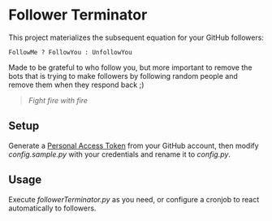# Follower Terminator

This project materializes the subsequent equation for your GitHub followers:

```
FollowMe ? FollowYou : UnfollowYou
```
Made to be grateful to who follow you, but more important to remove the bots that is trying to make followers by following random people and remove them when they respond back ;)

> *Fight fire with fire*

## Setup

Generate a [Personal Access Token](https://docs.github.com/en/github/authenticating-to-github/keeping-your-account-and-data-secure/creating-a-personal-access-token) from your GitHub account, then modify *config.sample.py* with your credentials and rename it to *config.py*.

## Usage

Execute *followerTerminator.py* as you need, or configure a cronjob to react automatically to followers.
